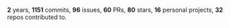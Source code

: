 **2** years, **1151** commits, **96** issues, **60** PRs, **80** stars, **16** personal projects, **32** repos contributed to.
